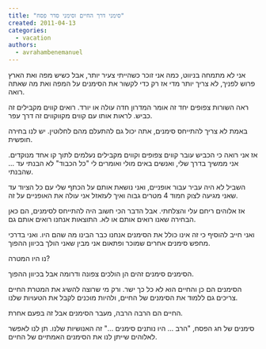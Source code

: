 ```yaml
---
title: "סימני דרך החיים וסימני סדר פסח"
created: 2011-04-13
categories: 
  - vacation
authors: 
  - avrahambenemanuel
---
```


אני לא מתמחה בניווט, כמה אני זוכר כשהייתי צעיר יותר, אבל כשיש מפה ואת הארץ פרוש לפניך, לא צריך יותר מדי אז רק כדי לקשור את הסימנים על המפה ואת מה שאתה רואה.

ראה השורות צפופים יחד זה אומר המדרון חדה עולה או יורד. רואים קווים מקבילים זה כביש. לראות אותו עם קווים מקווקווים זה דרך עפר.

באמת לא צריך להתייחס סימנים, אתה יכול גם להתעלם מהם לחלוטין. יש לנו בחירה חופשית.

אז אני רואה כי הכביש עובר קווים צפופים וקווים מקבילים נעלמים לתוך קו אחד מנוקדים. אני ממשיך בדרך שלי, ואנשים באים מולי ואומרים לי "כל הכבוד" לא הבנתי עד ... שהבנתי.

השביל לא היה עביר עבור אופניים, ואני נושאת אותם על הכתף שלי עם כל הציוד עד שאני מגיעה לצוק חמוד 4 מטרים גבוה ואיך לעזאזל אני עולה את האופניים על זה.

אז אלוהים ריחם עלי והצלחתי. אבל הדבר הכי חשוב היה להתייחס לסימנים, הם כאן הבחירה שאנו רואים אותם או לא. התוצאות אנחנו רואים אותם גם.

ואני חייב להוסיף כי זה אינו כולל את הסימנים אנחנו כבר הבינו מה שהם היו. ואני בדרכי מחפש סימנים אחרים שמוכר ופתאום אני מבין שאני הולך בכיוון ההפוך.

נו היו המטרה?

הסימנים סימנים זהים הן הולכים צפונה ודרומה אבל בכיוון ההפוך.

הסימנים הם כן והחיים הוא לא כל כך ישר. ורק מי שרוצה להשיג את המטרת החיים צריכים גם ללמוד את הסימנים של החיים, ולהיות מוכנים לקבל את הטעויות שלנו.

החיים הם הרבה הרבה, מעבר הסימנים אבל זה בפעם אחרת.

סימנים של חג הפסח, "הרב ... היו נותנים סימנים ..." זה האנושיות שלנו. תן לנו לאפשר לאלוהים שייתן לנו את הסימנים האמתיים של החיים.
